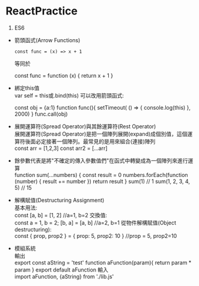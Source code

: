 # ReactPractice
1. ES6  
*   箭頭函式(Arrow Functions)  
    <pre><code>const func = (x) => x + 1</code></pre>
    等同於  
    
    const func = function (x) { return x + 1 }
  
* 綁定this值  
  var self = this或.bind(this)
  可以改用箭頭函式:
  
  const obj = {a:1}
  function func(){
    setTimeout( () => { console.log(this) }, 2000)
  }
  func.call(obj)
  
* 展開運算符(Spread Operator)與其餘運算符(Rest Operator)  
  展開運算符(Spread Operator)是把一個陣列展開(expand)成個別值，這個運算符後面必定接著一個陣列。最常見的是用來組合(連接)陣列  
  const arr = [1,2,3]
  const arr2 = [...arr]

* 餘參數代表是將"不確定的傳入參數值們"在函式中轉變成為一個陣列來進行運算  
  function sum(…numbers) {
    const result = 0
    numbers.forEach(function (number) {
      result += number
    })
    return result
  }
  sum(1) // 1
  sum(1, 2, 3, 4, 5) // 15
  
* 解構賦值(Destructuring Assignment)  
  基本用法:  
      const [a, b] = [1, 2] //a=1, b=2
  交換值:  
      const a = 1, b = 2;
      [b, a] = [a, b] //a=2, b=1
  從物件解構賦值(Object destructuring):  
      const { prop, prop2 } = { prop: 5, prop2: 10 } //prop = 5, prop2=10

* 模組系統  
  輸出  
  export const aString = 'test'
  function aFunction(param){
    return param * param
  }
  export default aFunction
  輸入  
  import aFunction, {aString} from './lib.js'
